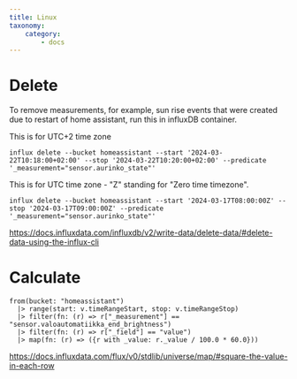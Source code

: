 ```yaml
---
title: Linux
taxonomy:
    category:
        - docs
---
```


# Delete

To remove measurements, for example, sun rise events that were created due to restart of home assistant, run this in influxDB container.

This is for UTC+2 time zone

    influx delete --bucket homeassistant --start '2024-03-22T10:18:00+02:00' --stop '2024-03-22T10:20:00+02:00' --predicate '_measurement="sensor.aurinko_state"'

This is for UTC time zone - "Z" standing for "Zero time timezone".

    influx delete --bucket homeassistant --start '2024-03-17T08:00:00Z' --stop '2024-03-17T09:00:00Z' --predicate '_measurement="sensor.aurinko_state"'

https://docs.influxdata.com/influxdb/v2/write-data/delete-data/#delete-data-using-the-influx-cli

# Calculate

    from(bucket: "homeassistant")
      |> range(start: v.timeRangeStart, stop: v.timeRangeStop)
      |> filter(fn: (r) => r["_measurement"] == "sensor.valoautomatiikka_end_brightness")
      |> filter(fn: (r) => r["_field"] == "value")
      |> map(fn: (r) => ({r with _value: r._value / 100.0 * 60.0}))

https://docs.influxdata.com/flux/v0/stdlib/universe/map/#square-the-value-in-each-row